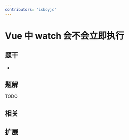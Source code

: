 ```yaml
---
contributors: 'isboyjc'
---
```


# Vue 中 watch 会不会立即执行


## 题干

- 



## 题解

<!-- ::: details 点我查看题解 -->

  TODO

<!-- ::: -->



## 相关



## 扩展
